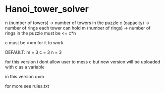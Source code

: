 # Hanoi_tower_solver

n (number of towers) -> number of towers in the puzzle
c (capacity) -> number of rings each tower can hold
m (number of rings) -> number of rings in the puzzle must be <= c*n

c must be >=m for it to work

DEFAULT:
    m = 3
    c = 3 
    n = 3

for this version i dont allow user to mess c but new version will be uploaded with c as a variable 

in this version c=m


for more see rules.txt 